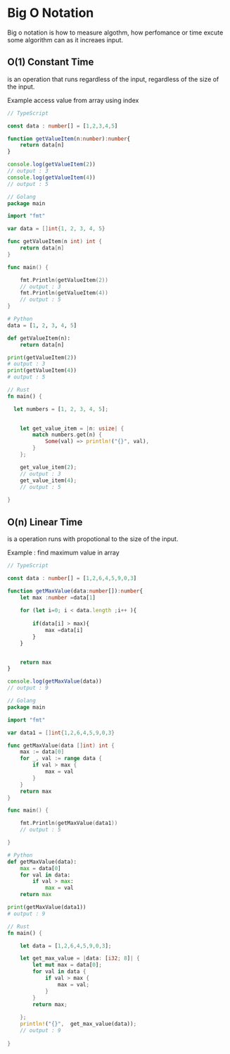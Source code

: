# Big O Notation
Big o notation is how to measure algothm, how  perfomance or time excute some algorithm can as it increaes input. 

## O(1) Constant Time
is an operation that runs regardless of the input, regardless of the size of the input.

Example access value from array using index

```typescript
// TypeScript

const data : number[] = [1,2,3,4,5]

function getValueItem(n:number):number{
    return data[n]
}

console.log(getValueItem(2))
// output : 3
console.log(getValueItem(4))
// output : 5

```
```go
// Golang
package main

import "fmt"

var data = []int{1, 2, 3, 4, 5}

func getValueItem(n int) int {
	return data[n]
}

func main() {

	fmt.Println(getValueItem(2))
	// output : 3
	fmt.Println(getValueItem(4))
	// output : 5
}

``` 
```python
# Python
data = [1, 2, 3, 4, 5]

def getValueItem(n):
    return data[n]

print(getValueItem(2))
# output : 3
print(getValueItem(4))
# output : 5
```
```rust
// Rust
fn main() {

  let numbers = [1, 2, 3, 4, 5];
 

    let get_value_item = |n: usize| {
        match numbers.get(n) {
            Some(val) => println!("{}", val),
        }
    };

    get_value_item(2);
    // output : 3
    get_value_item(4);
    // output : 5
    
}
```

## O(n) Linear Time
is a operation runs with propotional to the size of the input.

Example : find maximum value in array



```typescript
// TypeScript

const data : number[] = [1,2,6,4,5,9,0,3]

function getMaxValue(data:number[]):number{	
	let max :number =data[1]
    
    for (let i=0; i < data.length ;i++ ){
    
        if(data[i] > max){
            max =data[i]
        }
    }


    return max
}

console.log(getMaxValue(data))
// output : 9

```
```go
// Golang
package main

import "fmt"

var data1 = []int{1,2,6,4,5,9,0,3}

func getMaxValue(data []int) int {
	max := data[0]
	for _, val := range data {
		if val > max {
			max = val
		}
	}
	return max
}

func main() {

	fmt.Println(getMaxValue(data1))
	// output : 5

}

``` 
```python
# Python
def getMaxValue(data):
    max = data[0]
    for val in data:
        if val > max:
            max = val
    return max

print(getMaxValue(data1))
# output : 9
```
```rust
// Rust
fn main() {

    let data = [1,2,6,4,5,9,0,3];

    let get_max_value = |data: [i32; 8]| {
        let mut max = data[0];
        for val in data {
            if val > max {
                max = val;
            }
        }
        return max;
       
    };
    println!("{}",  get_max_value(data));
    // output : 9
    
}
```

